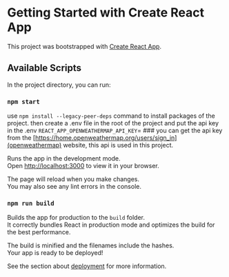 # Getting Started with Create React App

This project was bootstrapped with [Create React App](https://github.com/facebook/create-react-app).

## Available Scripts

In the project directory, you can run:

### `npm start`

use `npm install --legacy-peer-deps` command to install packages of the project. 
then create a .env file in the root of the project and put the api key in the .env 
`REACT_APP_OPENWEATHERMAP_API_KEY`= ###
you can get the api key from the [https://home.openweathermap.org/users/sign_in](openweathermap) website, this api is used in this project. 

Runs the app in the development mode.\
Open [http://localhost:3000](http://localhost:3000) to view it in your browser.

The page will reload when you make changes.\
You may also see any lint errors in the console.

### `npm run build`

Builds the app for production to the `build` folder.\
It correctly bundles React in production mode and optimizes the build for the best performance.

The build is minified and the filenames include the hashes.\
Your app is ready to be deployed!

See the section about [deployment](https://facebook.github.io/create-react-app/docs/deployment) for more information.

